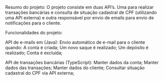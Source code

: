 
Resumo do projeto:
O projeto consiste em duas API’s. Uma para realizar transações bancárias e consulta de situação cadastral de CPF (utilizando uma API externa) e outra responsável por envio de emails para envio de notificações para o cliente.

Funcionalidades do projeto:

API de e-mails em (Java):
Envio automático de e-mail para o cliente quando:
A conta é criada;
Um novo saque é realizado;
Um depósito é realizado;
Conta é excluída;	    

API de transações bancárias (TypeScript):
Manter dados da conta;
Manter dados das transações;
Manter dados do cliente;
Consultar situação cadastral do CPF via API externa;
